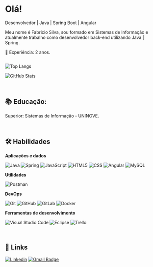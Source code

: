 # Olá!


Desenvolvedor | Java | Spring Boot | Angular

Meu nome é Fabricio Silva, sou formado em Sistemas de Informação e atualmente trabalho como desenvolvedor back-end utilizando Java | Spring.

💼 Experiência: 2 anos.

##

![Top Langs](https://github-readme-stats.vercel.app/api/top-langs/?username=fabricioPsilva&layout=donut&&theme=calm)


![GitHub Stats](https://github-readme-stats.vercel.app/api?username=fabricioPsilva&theme=calm&show_icons=true&rank_icon=github)

&nbsp;
## 📚 Educação:

Superior: Sistemas de Informação - UNINOVE.

&nbsp;
## 🛠 Habilidades

**Aplicações e dados**

![Java](https://img.shields.io/badge/-Java-333333?style=flat&logo=Java&logoColor=007396)
![Spring](https://img.shields.io/badge/-Spring-333333?style=flat&logo=Spring&logoColor=green)
![JavaScript](https://img.shields.io/badge/-JavaScript-333333?style=flat&logo=javascript)
![HTML5](https://img.shields.io/badge/-HTML5-333333?style=flat&logo=HTML5)
![CSS](https://img.shields.io/badge/-CSS-333333?style=flat&logo=CSS3&logoColor=1572B6)
![Angular](https://img.shields.io/badge/-Angular-333333?style=flat&logo=angular&logoColor=red)
![MySQL](https://img.shields.io/badge/-MySQL-333333?style=flat&logo=mysql)

**Utilidades**

![Postman](https://img.shields.io/badge/-Postman-333333?style=flat&logo=postman)

**DevOps**

![Git](https://img.shields.io/badge/-Git-333333?style=flat&logo=git)
![GitHub](https://img.shields.io/badge/-GitHub-333333?style=flat&logo=github)
![GitLab](https://img.shields.io/badge/-GitLab-333333?style=flat&logo=gitlab)
![Docker](https://img.shields.io/badge/-Docker-333333?style=flat&logo=docker)

**Ferramentas de desenvolvimento**

![Visual Studio Code](https://img.shields.io/badge/-Visual%20Studio%20Code-333333?style=flat&logo=visual-studio-code&logoColor=007ACC)
![Eclipse](https://img.shields.io/badge/-Eclipse-333333?style=flat&logo=eclipse-ide&logoColor=2C2255)
![Trello](https://img.shields.io/badge/-Trello-333333?style=flat&logo=trello&logoColor=007ACC)


&nbsp;
## 🔗 Links

[![Linkedin](https://img.shields.io/badge/-fabricio-blue?style=flat-square&logo=Linkedin&logoColor=white&link=LINK-DO-SEU-LINKEDIN)]([LINK-DO-SEU-LINKEDIN](https://www.linkedin.com/in/fabricio-silva-9ab378149/))
[![Gmail Badge](https://img.shields.io/badge/-fabricio_psilva@hotmail.com-006bed?style=flat-square&logo=Gmail&logoColor=white&link=mailto:SEU-EMAIL)](mailto:fabricio_psilva@hotmail.com)
